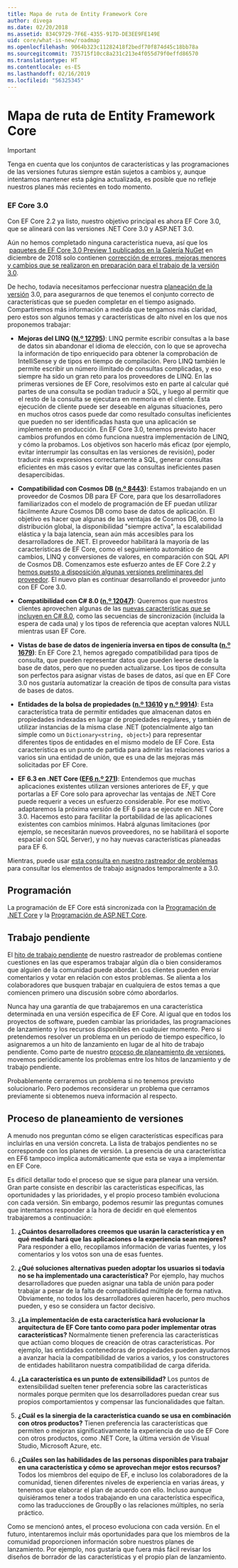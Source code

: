 ```yaml
---
title: Mapa de ruta de Entity Framework Core
author: divega
ms.date: 02/20/2018
ms.assetid: 834C9729-7F6E-4355-917D-DE3EE9FE149E
uid: core/what-is-new/roadmap
ms.openlocfilehash: 9064b323c11282418f2bedf70f874d45c18bb78a
ms.sourcegitcommit: 735715f10cc8a231c213e4f055d79f0effd86570
ms.translationtype: HT
ms.contentlocale: es-ES
ms.lasthandoff: 02/16/2019
ms.locfileid: "56325345"
---
```

# <a name="entity-framework-core-roadmap"></a>Mapa de ruta de Entity Framework Core

> [!IMPORTANT]
> Tenga en cuenta que los conjuntos de características y las programaciones de las versiones futuras siempre están sujetos a cambios y, aunque intentamos mantener esta página actualizada, es posible que no refleje nuestros planes más recientes en todo momento.

### <a name="ef-core-30"></a>EF Core 3.0

Con EF Core 2.2 ya listo, nuestro objetivo principal es ahora EF Core 3.0, que se alineará con las versiones .NET Core 3.0 y ASP.NET 3.0.

Aún no hemos completado ninguna característica nueva, así que los  [paquetes de EF Core 3.0 Preview 1 publicados en la Galería NuGet](https://www.nuget.org/packages/Microsoft.EntityFrameworkCore/3.0.0-preview.18572.1) en diciembre de 2018 solo contienen [corrección de errores, mejoras menores y cambios que se realizaron en preparación para el trabajo de la versión 3.0](https://github.com/aspnet/EntityFrameworkCore/issues?q=is%3Aissue+milestone%3A3.0.0+is%3Aclosed+label%3Aclosed-fixed).

De hecho, todavía necesitamos perfeccionar nuestra [planeación de la versión](#release-planning-process) 3.0, para asegurarnos de que tenemos el conjunto correcto de características que se pueden completar en el tiempo asignado.
Compartiremos más información a medida que tengamos más claridad, pero estos son algunos temas y características de alto nivel en los que nos proponemos trabajar:

- **Mejoras del LINQ ([N.º 12795](https://github.com/aspnet/EntityFrameworkCore/issues/12795))**: LINQ permite escribir consultas a la base de datos sin abandonar el idioma de elección, con lo que se aprovecha la información de tipo enriquecido para obtener la comprobación de IntelliSense y de tipos en tiempo de compilación.
  Pero LINQ también le permite escribir un número ilimitado de consultas complicadas, y eso siempre ha sido un gran reto para los proveedores de LINQ.
  En las primeras versiones de EF Core, resolvimos esto en parte al calcular qué partes de una consulta se podían traducir a SQL, y luego al permitir que el resto de la consulta se ejecutara en memoria en el cliente.
  Esta ejecución de cliente puede ser deseable en algunas situaciones, pero en muchos otros casos puede dar como resultado consultas ineficientes que pueden no ser identificadas hasta que una aplicación se implemente en producción.
  En EF Core 3.0, tenemos previsto hacer cambios profundos en cómo funciona nuestra implementación de LINQ, y cómo la probamos.
  Los objetivos son hacerlo más eficaz (por ejemplo, evitar interrumpir las consultas en las versiones de revisión), poder traducir más expresiones correctamente a SQL, generar consultas eficientes en más casos y evitar que las consultas ineficientes pasen desapercibidas.

- **Compatibilidad con Cosmos DB ([n.º 8443](https://github.com/aspnet/EntityFrameworkCore/issues/8443))**: Estamos trabajando en un proveedor de Cosmos DB para EF Core, para que los desarrolladores familiarizados con el modelo de programación de EF puedan utilizar fácilmente Azure Cosmos DB como base de datos de aplicación.
  El objetivo es hacer que algunas de las ventajas de Cosmos DB, como la distribución global, la disponibilidad "siempre activa", la escalabilidad elástica y la baja latencia, sean aún más accesibles para los desarrolladores de .NET.
  El proveedor habilitará la mayoría de las características de EF Core, como el seguimiento automático de cambios, LINQ y conversiones de valores, en comparación con SQL API de Cosmos DB. Comenzamos este esfuerzo antes de EF Core 2.2 y [hemos puesto a disposición algunas versiones preliminares del proveedor](https://blogs.msdn.microsoft.com/dotnet/2018/10/17/announcing-entity-framework-core-2-2-preview-3/).
  El nuevo plan es continuar desarrollando el proveedor junto con EF Core 3.0.   

- **Compatibilidad con C# 8.0 ([n.º 12047](https://github.com/aspnet/EntityFrameworkCore/issues/12047))**: Queremos que nuestros clientes aprovechen algunas de las [nuevas características que se incluyen en C# 8.0](https://blogs.msdn.microsoft.com/dotnet/2018/11/12/building-c-8-0/), como las secuencias de sincronización (incluida la espera de cada una) y los tipos de referencia que aceptan valores NULL mientras usan EF Core.

- **Vistas de base de datos de ingeniería inversa en tipos de consulta ([n.º 1679](https://github.com/aspnet/EntityFrameworkCore/issues/1679))**: En EF Core 2.1, hemos agregado compatibilidad para tipos de consulta, que pueden representar datos que pueden leerse desde la base de datos, pero que no pueden actualizarse.
  Los tipos de consulta son perfectos para asignar vistas de bases de datos, así que en EF Core 3.0 nos gustaría automatizar la creación de tipos de consulta para vistas de bases de datos.

- **Entidades de la bolsa de propiedades ([n.º 13610](https://github.com/aspnet/EntityFrameworkCore/issues/13610) y [n.º 9914](https://github.com/aspnet/EntityFrameworkCore/issues/9914))**: Esta característica trata de permitir entidades que almacenan datos en propiedades indexadas en lugar de propiedades regulares, y también de utilizar instancias de la misma clase .NET (potencialmente algo tan simple como un `Dictionary<string, object>`) para representar diferentes tipos de entidades en el mismo modelo de EF Core.
  Esta característica es un punto de partida para admitir las relaciones varios a varios sin una entidad de unión, que es una de las mejoras más solicitadas por EF Core.

- **EF 6.3 en .NET Core ([EF6 n.º 271](https://github.com/aspnet/EntityFramework6/issues/271))**: Entendemos que muchas aplicaciones existentes utilizan versiones anteriores de EF, y que portarlas a EF Core solo para aprovechar las ventajas de .NET Core puede requerir a veces un esfuerzo considerable.
  Por ese motivo, adaptaremos la próxima versión de EF 6 para se ejecute en .NET Core 3.0.
  Hacemos esto para facilitar la portabilidad de las aplicaciones existentes con cambios mínimos.
  Habrá algunas limitaciones (por ejemplo, se necesitarán nuevos proveedores, no se habilitará el soporte espacial con SQL Server), y no hay nuevas características planeadas para EF 6.

Mientras, puede usar [esta consulta en nuestro rastreador de problemas](https://github.com/aspnet/EntityFrameworkCore/issues?q=is%3Aopen+is%3Aissue+milestone%3A3.0.0+sort%3Areactions-%2B1-desc) para consultar los elementos de trabajo asignados temporalmente a 3.0.

## <a name="schedule"></a>Programación

La programación de EF Core está sincronizada con la [Programación de .NET Core](https://github.com/dotnet/core/blob/master/roadmap.md) y la [Programación de ASP.NET Core](https://github.com/aspnet/Home/wiki/Roadmap).

## <a name="backlog"></a>Trabajo pendiente

El [hito de trabajo pendiente](https://github.com/aspnet/EntityFrameworkCore/issues?q=is%3Aopen+is%3Aissue+milestone%3ABacklog+sort%3Areactions-%2B1-desc) de nuestro rastreador de problemas contiene cuestiones en las que esperamos trabajar algún día o bien consideramos que alguien de la comunidad puede abordar.
Los clientes pueden enviar comentarios y votar en relación con estos problemas.
Se alienta a los colaboradores que busquen trabajar en cualquiera de estos temas a que comiencen primero una discusión sobre cómo abordarlos.

Nunca hay una garantía de que trabajaremos en una característica determinada en una versión específica de EF Core.
Al igual que en todos los proyectos de software, pueden cambiar las prioridades, las programaciones de lanzamiento y los recursos disponibles en cualquier momento.
Pero si pretendemos resolver un problema en un período de tiempo específico, lo asignaremos a un hito de lanzamiento en lugar de al hito de trabajo pendiente.
Como parte de nuestro [proceso de planeamiento de versiones](#release-planning-process), movemos periódicamente los problemas entre los hitos de lanzamiento y de trabajo pendiente.

Probablemente cerraremos un problema si no tenemos previsto solucionarlo.
Pero podemos reconsiderar un problema que cerramos previamente si obtenemos nueva información al respecto.

## <a name="release-planning-process"></a>Proceso de planeamiento de versiones

A menudo nos preguntan cómo se eligen características específicas para incluirlas en una versión concreta.
La lista de trabajos pendientes no se corresponde con los planes de versión.
La presencia de una característica en EF6 tampoco implica automáticamente que esta se vaya a implementar en EF Core.

Es difícil detallar todo el proceso que se sigue para planear una versión.
Gran parte consiste en describir las características específicas, las oportunidades y las prioridades, y el propio proceso también evoluciona con cada versión.
Sin embargo, podemos resumir las preguntas comunes que intentamos responder a la hora de decidir en qué elementos trabajaremos a continuación:

1. **¿Cuántos desarrolladores creemos que usarán la característica y en qué medida hará que las aplicaciones o la experiencia sean mejores?** Para responder a ello, recopilamos información de varias fuentes, y los comentarios y los votos son una de esas fuentes.

2. **¿Qué soluciones alternativas pueden adoptar los usuarios si todavía no se ha implementado una característica?** Por ejemplo, hay muchos desarrolladores que pueden asignar una tabla de unión para poder trabajar a pesar de la falta de compatibilidad múltiple de forma nativa. Obviamente, no todos los desarrolladores quieren hacerlo, pero muchos pueden, y eso se considera un factor decisivo.

3. **¿La implementación de esta característica hará evolucionar la arquitectura de EF Core tanto como para poder implementar otras características?** Normalmente tienen preferencia las características que actúan como bloques de creación de otras características. Por ejemplo, las entidades contenedoras de propiedades pueden ayudarnos a avanzar hacia la compatibilidad de varios a varios, y los constructores de entidades habilitaron nuestra compatibilidad de carga diferida. 

4. **¿La característica es un punto de extensibilidad?** Los puntos de extensibilidad suelten tener preferencia sobre las características normales porque permiten que los desarrolladores puedan crear sus propios comportamientos y compensar las funcionalidades que faltan. 

5. **¿Cuál es la sinergia de la característica cuando se usa en combinación con otros productos?** Tienen preferencia las características que permiten o mejoran significativamente la experiencia de uso de EF Core con otros productos, como .NET Core, la última versión de Visual Studio, Microsoft Azure, etc.

6. **¿Cuáles son las habilidades de las personas disponibles para trabajar en una característica y cómo se aprovechan mejor estos recursos?** Todos los miembros del equipo de EF, e incluso los colaboradores de la comunidad, tienen diferentes niveles de experiencia en varias áreas, y tenemos que elaborar el plan de acuerdo con ello. Incluso aunque quisiéramos tener a todos trabajando en una característica específica, como las traducciones de GroupBy o las relaciones múltiples, no sería práctico.

Como se mencionó antes, el proceso evoluciona con cada versión.
En el futuro, intentaremos incluir más oportunidades para que los miembros de la comunidad proporcionen información sobre nuestros planes de lanzamiento.
Por ejemplo, nos gustaría que fuera más fácil revisar los diseños de borrador de las características y el propio plan de lanzamiento.
